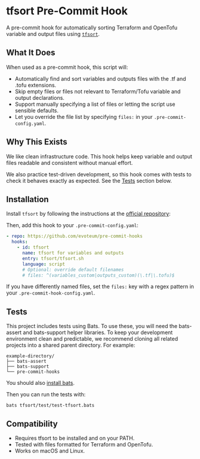 # tfsort Pre-Commit Hook

A pre-commit hook for automatically sorting Terraform and OpenTofu variable and output files using [`tfsort`](https://github.com/AlexNabokikh/tfsort).

## What It Does

When used as a pre-commit hook, this script will:

- Automatically find and sort variables and outputs files with the .tf and .tofu extensions.
- Skip empty files or files not relevant to Terraform/Tofu variable and output declarations.
- Support manually specifying a list of files or letting the script use sensible defaults.
- Let you override the file list by specifying `files:` in your `.pre-commit-config.yaml`.

## Why This Exists

We like clean infrastructure code. This hook helps keep variable and output files readable and consistent without manual effort.

We also practice test-driven development, so this hook comes with tests to check it behaves exactly as expected. See the [Tests](#tests) section below.

## Installation

Install `tfsort` by following the instructions at the [official repository](https://github.com/AlexNabokikh/tfsort):

Then, add this hook to your `.pre-commit-config.yaml`:

```yaml
- repo: https://github.com/evoteum/pre-commit-hooks
  hooks:
    - id: tfsort
      name: tfsort for variables and outputs
      entry: tfsort/tfsort.sh
      language: script
      # Optional: override default filenames
      # files: ^(variables_custom|outputs_custom)(\.tf|\.tofu)$
```

If you have differently named files, set the `files:` key with a regex pattern in your `.pre-commit-hook-config.yaml`.

## Tests

This project includes tests using Bats. To use these, you will need the bats-assert and bats-support helper libraries. To keep your development environment clean and predictable, we recommend cloning all related projects into a shared parent directory. For example:

```shell
example-directory/
├── bats-assert
├── bats-support
└── pre-commit-hooks
```

You should also [install bats](https://bats-core.readthedocs.io/en/stable/installation.html).

Then you can run the tests with:

```shell
bats tfsort/test/test-tfsort.bats
```

## Compatibility
- Requires tfsort to be installed and on your PATH.
- Tested with files formatted for Terraform and OpenTofu.
- Works on macOS and Linux.
